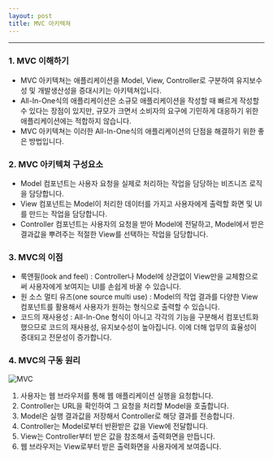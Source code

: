 ```yaml
---
layout: post
title: MVC 아키텍쳐
---
```

<hr>

### 1. MVC 이해하기

* MVC 아키텍쳐는 애플리케이션을 Model, View, Controller로 구분하여 유지보수성 및 개발생산성을 증대시키는 아키텍쳐입니다.
* All-In-One식의 애플리케이션은 소규모 애플리케이션을 작성할 때 빠르게 작성할 수 있다는 장점이 있지만, 규모가 크면서 소비자의 요구에 기민하게 대응하기 위한 애플리케이션에는 적합하지 않습니다.
* MVC 아키텍쳐는 이러한 All-In-One식의 애플리케이션의 단점을 해결하기 위한 좋은 방법입니다.

### 2. MVC 아키텍쳐 구성요소

* Model 컴포넌트는 사용자 요청을 실제로 처리하는 작업을 담당하는 비즈니즈 로직을 담당합니다.
* View 컴포넌트는 Model이 처리한 데이터를 가지고 사용자에게 출력할 화면 및 UI를 만드는 작업을 담당합니다.
* Controller 컴포넌트는 사용자의 요청을 받아 Model에 전달하고, Model에서 받은 결과값을 뿌려주는 적절한 View를 선택하는 작업을 담당합니다.

### 3. MVC의 이점

* 룩앤필(look and feel) : Controller나 Model에 상관없이 View만을 교체함으로써 사용자에게 보여지는 UI를 손쉽게 바꿀 수 있습니다.
* 원 소스 멀티 유즈(one source multi use) : Model의 작업 결과를 다양한 View 컴포넌트를 활용해서 사용자가 원하는 형식으로 출력할 수 있습니다.
* 코드의 재사용성 : All-In-One 형식이 아니고 각각의 기능을 구분해서 컴포넌트화 했으므로 코드의 재사용성, 유지보수성이 높아집니다. 이에 더해 업무의 효율성이 증대되고 전문성이 증가합니다.

### 4. MVC의 구동 원리

![MVC](http://cfile25.uf.tistory.com/image/211DBA4755AD06822AEDA8)
1. 사용자는 웹 브라우저를 통해 웹 애플리케이션 실행을 요청합니다.
2. Controller는 URL을 확인하여 그 요청을 처리할 Model을 호출합니다.
3. Model은 실행 결과값을 저장해서 Controller로 해당 결과를 전송합니다.
4. Controller는 Model로부터 반환받은 값을 View에 전달합니다.
5. View는 Controller부터 받은 값을 참조해서 출력화면을 만듭니다.
6. 웹 브라우저는 View로부터 받은 출력화면을 사용자에게 보여줍니다.
